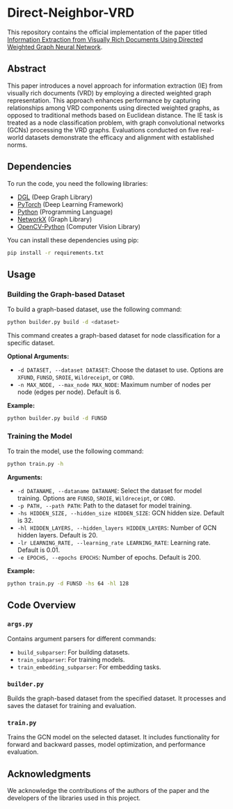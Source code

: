 # Direct-Neighbor-VRD

This repository contains the official implementation of the paper titled [Information Extraction from Visually Rich Documents Using Directed Weighted Graph Neural Network](https://doi.org/10.1007/978-3-031-70552-6_15).

## Abstract

This paper introduces a novel approach for information extraction (IE) from visually rich documents (VRD) by employing a directed weighted graph representation. This approach enhances performance by capturing relationships among VRD components using directed weighted graphs, as opposed to traditional methods based on Euclidean distance. The IE task is treated as a node classification problem, with graph convolutional networks (GCNs) processing the VRD graphs. Evaluations conducted on five real-world datasets demonstrate the efficacy and alignment with established norms.

## Dependencies

To run the code, you need the following libraries:

- [DGL](https://www.dgl.ai/) (Deep Graph Library)
- [PyTorch](https://pytorch.org/) (Deep Learning Framework)
- [Python](https://www.python.org/) (Programming Language)
- [NetworkX](https://networkx.org/documentation/stable/tutorial.html) (Graph Library)
- [OpenCV-Python](https://opencv.org/) (Computer Vision Library)

You can install these dependencies using pip:

```bash
pip install -r requirements.txt
```

## Usage

### Building the Graph-based Dataset

To build a graph-based dataset, use the following command:

```bash
python builder.py build -d <dataset>
```

This command creates a graph-based dataset for node classification for a specific dataset.

**Optional Arguments:**

- `-d DATASET, --dataset DATASET`: Choose the dataset to use. Options are `XFUND`, `FUNSD`, `SROIE`, `Wildreceipt`, or `CORD`.
- `-n MAX_NODE, --max_node MAX_NODE`: Maximum number of nodes per node (edges per node). Default is 6.

**Example:**

```bash
python builder.py build -d FUNSD
```

### Training the Model

To train the model, use the following command:

```bash
python train.py -h
```

**Arguments:**

- `-d DATANAME, --dataname DATANAME`: Select the dataset for model training. Options are `FUNSD`, `SROIE`, `Wildreceipt`, or `CORD`.
- `-p PATH, --path PATH`: Path to the dataset for model training.
- `-hs HIDDEN_SIZE, --hidden_size HIDDEN_SIZE`: GCN hidden size. Default is 32.
- `-hl HIDDEN_LAYERS, --hidden_layers HIDDEN_LAYERS`: Number of GCN hidden layers. Default is 20.
- `-lr LEARNING_RATE, --learning_rate LEARNING_RATE`: Learning rate. Default is 0.01.
- `-e EPOCHS, --epochs EPOCHS`: Number of epochs. Default is 200.

**Example:**

```bash
python train.py -d FUNSD -hs 64 -hl 128
```

## Code Overview

### `args.py`

Contains argument parsers for different commands:
- `build_subparser`: For building datasets.
- `train_subparser`: For training models.
- `train_embedding_subparser`: For embedding tasks.

### `builder.py`

Builds the graph-based dataset from the specified dataset. It processes and saves the dataset for training and evaluation.

### `train.py`

Trains the GCN model on the selected dataset. It includes functionality for forward and backward passes, model optimization, and performance evaluation.

## Acknowledgments

We acknowledge the contributions of the authors of the paper and the developers of the libraries used in this project.